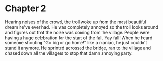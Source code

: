 # Chapter 2

Hearing noises of the crowd, the troll woke up from the most beautiful dream he've ever had.
He was completely annoyed so the troll looks around and figures out that the noise was coming from the village.
People were having a huge celebration for the start of the fall.
Yay fall!
When he heard someone shouting "Go big or go home!" like a maniac, he just couldn't stand it anymore.
He sprinted acrossed the bridge, ran to the village and chased down all the villagers to stop that damn annoying party.
